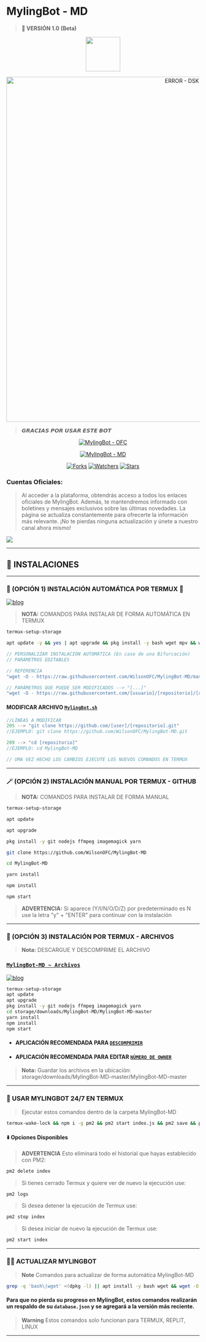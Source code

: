 # MylingBot - MD
> <b>🚀 VERSIÓN 1.0 (Beta)</b>

<p align="center"> 
<a href="https://github.com/WilsonOFC/"><img src="http://readme-typing-svg.herokuapp.com?font=Fira+Code&pause=1000&color0000e6&width=435&lines=MylingBot -MD;Disfruta+del+bot.+%E2%9A%A1" height="90px"></a> 
</p>

<p align="center">
<img src="https://telegra.ph/file/fbf75e9ab59876a2ab337.jpg" alt="ERROR - DSK" width="900"/>
</p>

> 𝙂𝙍𝘼𝘾𝙄𝘼𝙎 𝙋𝙊𝙍 𝙐𝙎𝘼𝙍 𝙀𝙎𝙏𝙀 𝘽𝙊𝙏

<p align="center">
<a href="#"><img title="MylingBot - OFC" src="https://img.shields.io/badge/SI TE AGRADA EL REPOSITORIO APÓYAME CON UNA ESTRELLITA 🌟 ¡GRACIAS! -red?colorA=%255ff0000&colorB=0000e6&style=for-the-badge"></a>
</p>  

<p align="center">
<a href="#"><img title="MylingBot - MD" src="https://img.shields.io/badge/𝖢𝖮𝖬𝖯𝖠𝖳𝖨𝖡𝖫𝖤 𝖢𝖮𝖭 𝖫𝖠 𝖵𝖤𝖱𝖲𝖨𝖮𝖭 𝖬𝖴𝖫𝖳𝖨 𝖣𝖨𝖲𝖯𝖮𝖲𝖨𝖳𝖨𝖵𝖮𝖲 𝖣𝖤 𝖶𝖧𝖠𝖳𝖲𝖠𝖯𝖯-red?colorA=%F77F48FF&colorB=%F77F48FF&style=for-the-badge"></a>
</p>

<p align="center">   
<a href="https://github.com/WilsonOFC/MylingBot-MD/network/members"><img title="Forks" src="https://img.shields.io/github/forks/WilsonOFC/MylingBot-MD?label=Forks&color=blue&style=flat-square"></a>
<a href="https://github.com/WilsonOFC/MylingBot-MD/watchers"><img title="Watchers" src="https://img.shields.io/github/watchers/WilsonOFC/MylingBot-MD?label=Watchers&color=green&style=flat-square"></a>
<a href="https://github.com/WilsonOFC/MylingBot-MD/stargazers"><img title="Stars" src="https://img.shields.io/github/stars/WilsonOFC/MylingBot-MD?label=Stars&color=yellow&style=flat-square"></a>
</p>

### Cuentas Oficiales:
> Al acceder a la plataforma, obtendrás acceso a todos los enlaces oficiales de MylingBot. Además, te mantendremos informado con boletines y mensajes exclusivos sobre las últimas novedades. La página se actualiza constantemente para ofrecerte la información más relevante. ¡No te pierdas ninguna actualización y únete a nuestro canal ahora mismo!

<a href="https://www.atom.bio/MylingBot">
<img src="https://img.shields.io/badge/Redes_Sociales-red?style=for-the-badge&logo=biolink&logoColor=white">
</a>

-----

## 🌟 INSTALACIONES

-----
### 🌟 (OPCIÓN 1) INSTALACIÓN AUTOMÁTICA POR TERMUX 🫰
[![blog](https://img.shields.io/badge/Instalacion-Automatica-FF0000?style=for-the-badge&logo=youtube&logoColor=white)](https://www.youtube.com/shorts/ZLJYDUM6vSY)
> **NOTA:** COMANDOS PARA INSTALAR DE FORMA AUTOMÁTICA EN TERMUX
```bash
termux-setup-storage
```
```bash
apt update -y && yes | apt upgrade && pkg install -y bash wget mpv && wget -O - https://raw.githubusercontent.com/WilsonOFC/MylingBot-MD/master/Myling.sh | bash
```
```js
// PERSONALIZAR INSTALACIÓN AUTOMÁTICA (En caso de una Bifurcación)
// PARAMETROS EDITABLES

// REFERENCIA
"wget -O - https://raw.githubusercontent.com/WilsonOFC/MylingBot-MD/master/myling.sh | bash"

// PARÁMETROS QUE PUEDE SER MODIFICADOS --> "[...]"
"wget -O - https://raw.githubusercontent.com/[usuario]/[repositorio]/[rama]/myling.sh | bash"
```
#### MODIFICAR ARCHIVO [`MylingBot.sh`](https://github.com/WilsonOFC/MylingBot-MD/blob/master/myling.sh)
```js
//LÍNEAS A MODIFICAR
205 --> "git clone https://github.com/[user]/[repositorio].git"
//EJEMPLO: git clone https://github.com/WilsonOFC/MylingBot-MD.git

209 --> "cd [repositorio]"
//EJEMPLO: cd MylingBot-MD

// UMA VEZ HECHO LOS CAMBIOS EJECUTE LOS NUEVOS COMANDOS EN TERMUX 
```
-----
### 🪄 (OPCIÓN 2) INSTALACIÓN MANUAL POR TERMUX - GITHUB 
> **NOTA:** COMANDOS PARA INSTALAR DE FORMA MANUAL
```bash
termux-setup-storage
```
```bash
apt update
```
```bash
apt upgrade
```
```bash
pkg install -y git nodejs ffmpeg imagemagick yarn
```
```bash
git clone https://github.com/WilsonOFC/MylingBot-MD
```
```bash
cd MylingBot-MD
```
```bash
yarn install
```
```bash
npm install
```
```bash
npm start
```
> **ADVERTENCIA:** Si aparece (Y/I/N/O/D/Z) por predeterminado es N use la letra "y" + "ENTER" para continuar con la instalación 
------------------
### 📁 (OPCIÓN 3) INSTALACIÓN POR TERMUX - ARCHIVOS
> **Nota:** DESCARGUE Y DESCOMPRIME EL ARCHIVO
### [`MylingBot-MD ~ Archivos`](https://github.com/WilsonOFC/MylingBot-MD/archive/refs/heads/master.zip)
[![blog](https://img.shields.io/badge/NO_TUTORIAL-FF0000?style=for-the-badge&logo=youtube&logoColor=white)
](https://www.youtube.com/shorts/ZLJYDUM6vSY)
```bash
termux-setup-storage
apt update
apt upgrade
pkg install -y git nodejs ffmpeg imagemagick yarn
cd storage/downloads/MylingBot-MD/MylingBot-MD-master 
yarn install
npm install
npm start
```
* #### APLICACIÓN RECOMENDADA PARA [`DESCOMPRIMIR`](https://play.google.com/store/apps/details?id=com.rarlab.rar)
* #### APLICACIÓN RECOMENDADA PARA EDITAR [`NÚMERO DE OWNER`](https://play.google.com/store/apps/details?id=com.rhmsoft.code)
> **Nota:** Guardar los archivos en la ubicación: storage/downloads/MylingBot-MD-master/MylingBot-MD-master   
----
### 🚀 USAR MYLINGBOT 24/7 EN TERMUX 
> Ejecutar estos comandos dentro de la carpeta MylingBot-MD
```bash
termux-wake-lock && npm i -g pm2 && pm2 start index.js && pm2 save && pm2 logs 
``` 
#### ⬇️ Opciones Disponibles
> **ADVERTENCIA** Esto eliminará todo el historial que hayas establecido con PM2:
```bash 
pm2 delete index
``` 
> Si tienes cerrado Termux y quiere ver de nuevo la ejecución use:
```bash 
pm2 logs 
``` 
> Si desea detener la ejecución de Termux use:
```bash 
pm2 stop index
``` 
> Si desea iniciar de nuevo la ejecución de Termux use:
```bash 
pm2 start index
``` 
----
### 🥷🏻 ACTUALIZAR MYLINGBOT
> **Note** Comandos para actualizar de forma automática MylingBot-MD
```bash
grep -q 'bash\|wget' <(dpkg -l) || apt install -y bash wget && wget -O - https://raw.githubusercontent.com/KatashiFukushima/KatashiBot-MD/master/update.sh | bash 
```
#### Para que no pierda su progreso en MylingBot, estos comandos realizarán un respaldo de su `database.json` y se agregará a la versión más reciente.
> **Warning** Estos comandos solo funcionan para TERMUX, REPLIT, LINUX                           
----
